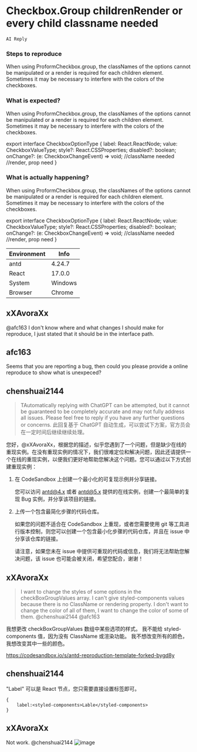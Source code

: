 # Checkbox.Group childrenRender or every child classname needed

`AI Reply`

### Steps to reproduce

When using ProformCheckbox.group, the classNames of the options cannot be manipulated or a render is required for each children element. Sometimes it may be necessary to interfere with the colors of the checkboxes.

### What is expected?

When using ProformCheckbox.group, the classNames of the options cannot be manipulated or a render is required for each children element. Sometimes it may be necessary to interfere with the colors of the checkboxes.

export interface CheckboxOptionType {
label: React.ReactNode;
value: CheckboxValueType;
style?: React.CSSProperties;
disabled?: boolean;
onChange?: (e: CheckboxChangeEvent) => void;
//className needed
//render, prop need
}

### What is actually happening?

When using ProformCheckbox.group, the classNames of the options cannot be manipulated or a render is required for each children element. Sometimes it may be necessary to interfere with the colors of the checkboxes.

export interface CheckboxOptionType {
label: React.ReactNode;
value: CheckboxValueType;
style?: React.CSSProperties;
disabled?: boolean;
onChange?: (e: CheckboxChangeEvent) => void;
//className needed
//render, prop need
}

| Environment | Info    |
| ----------- | ------- |
| antd        | 4.24.7  |
| React       | 17.0.0  |
| System      | Windows |
| Browser     | Chrome  |

<!-- generated by ant-design-issue-helper. DO NOT REMOVE -->

## xXAvoraXx

@afc163 I don't know where and what changes I should make for reproduce, I just stated that it should be in the interface path.

## afc163

Seems that you are reporting a bug, then could you please provide a online reproduce to show what is unexpeced?

## chenshuai2144

> TAutomatically replying with ChatGPT can be attempted, but it cannot be guaranteed to be completely accurate and may not fully address all issues. Please feel free to reply if you have any further questions or concerns.
> 此回复基于 ChatGPT 自动生成，可以尝试下方案，官方员会在一定时间后继续继续处理。

您好，@xXAvoraXx，根据您的描述，似乎您遇到了一个问题，但是缺少在线的重现实例。在没有重现实例的情况下，我们很难定位和解决问题，因此还请提供一个在线的重现实例，以便我们更好地帮助您解决这个问题。您可以通过以下方式创建重现实例：

1. 在 CodeSandbox 上创建一个最小化的可复现示例并分享链接。

   您可以访问 [antd@4.x](https://u.ant.design/codesandbox-repro-4x) 或者 [antd@5.x](https://u.ant.design/codesandbox-repro) 提供的在线实例，创建一个最简单的复现 Bug 实例，并分享该项目的链接。

2. 上传一个包含最简化步骤的代码仓库。

   如果您的问题不适合在 CodeSandbox 上重现，或者您需要使用 git 等工具进行版本控制，则您可以创建一个包含最小化步骤的代码仓库，并且在 issue 中分享该仓库的链接。

   请注意，如果您未在 issue 中提供可重现的代码或信息，我们将无法帮助您解决问题，该 issue 也可能会被关闭，希望您配合，谢谢！

## xXAvoraXx

> I want to change the styles of some options in the checkBoxGroupValues array. I can't give styled-components values because there is no ClassName or rendering property. I don't want to change the color of all of them, I want to change the color of some of them. @chenshuai2144 @afc163

我想更改 checkBoxGroupValues 数组中某些选项的样式。 我不能给 styled-components 值，因为没有 ClassName 或渲染功能。 我不想改变所有的颜色，我想改变其中一些的颜色。

https://codesandbox.io/s/antd-reproduction-template-forked-bygd8y

## chenshuai2144

"Label" 可以是 React 节点，您只需要直接设置标签即可。

```
{
    label:<styled-components>Lable</styled-components>
}
```

## xXAvoraXx

Not work. @chenshuai2144
![image](https://user-images.githubusercontent.com/6988989/224303394-096364fc-f110-4558-b917-b26c59a88a5b.png)
